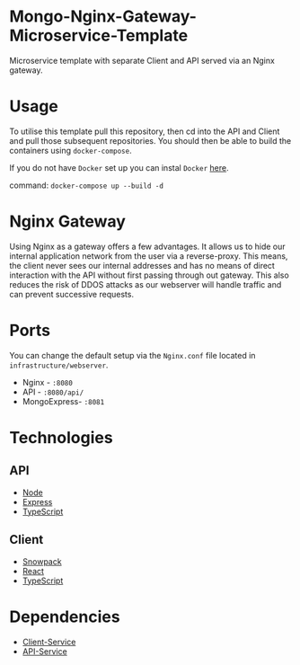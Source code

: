 # Mongo-Nginx-Gateway-Microservice-Template

Microservice template with separate Client and API served via an Nginx gateway.

# Usage

To utilise this template pull this repository, then cd into the API and Client and pull those subsequent repositories. You should then be able to build the containers using `docker-compose`.

If you do not have `Docker` set up you can instal `Docker` [here](https://www.docker.com/).

command: `docker-compose up --build -d`
# Nginx Gateway

Using Nginx as a gateway offers a few advantages. It allows us to hide our internal application network from the user via a reverse-proxy. This means,
the client never sees our internal addresses and has no means of direct interaction with the API without first passing through out gateway. This also reduces the risk of DDOS attacks as our webserver will handle traffic and can prevent successive requests.

# Ports

You can change the default setup via the `Nginx.conf` file located in `infrastructure/webserver`.

- Nginx - `:8080`
- API - `:8080/api/`
- MongoExpress- `:8081`

# Technologies

## API

- [Node](https://nodejs.org/en/docs/)
- [Express](https://expressjs.com/)
- [TypeScript](https://www.typescriptlang.org/docs/)

## Client

- [Snowpack](https://www.snowpack.dev/)
- [React](https://reactjs.org/docs/getting-started.html)
- [TypeScript](https://www.typescriptlang.org/docs/)

# Dependencies

- [Client-Service](https://github.com/PlanetDebug/React-Snowpack-Client-Service)
- [API-Service](https://github.com/PlanetDebug/Node-API-Service)
